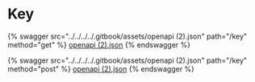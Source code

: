 # Key

{% swagger src="../../../../.gitbook/assets/openapi (2).json" path="/key" method="get" %}
[openapi (2).json](<../../../../.gitbook/assets/openapi (2).json>)
{% endswagger %}

{% swagger src="../../../../.gitbook/assets/openapi (2).json" path="/key" method="post" %}
[openapi (2).json](<../../../../.gitbook/assets/openapi (2).json>)
{% endswagger %}
